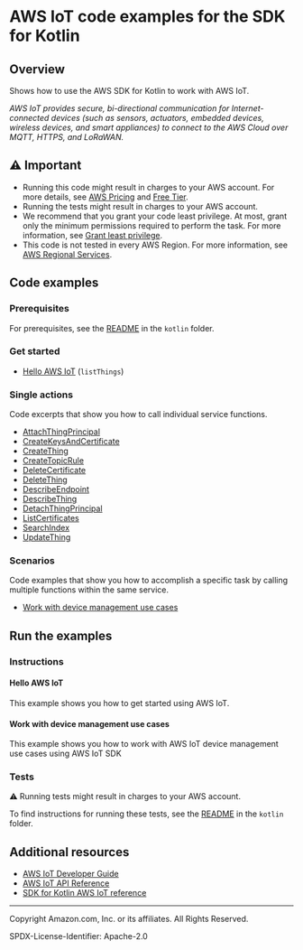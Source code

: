 # AWS IoT code examples for the SDK for Kotlin

## Overview

Shows how to use the AWS SDK for Kotlin to work with AWS IoT.

<!--custom.overview.start-->
<!--custom.overview.end-->

_AWS IoT provides secure, bi-directional communication for Internet-connected devices (such as sensors, actuators, embedded devices, wireless devices, and smart appliances) to connect to the AWS Cloud over MQTT, HTTPS, and LoRaWAN._

## ⚠ Important

* Running this code might result in charges to your AWS account. For more details, see [AWS Pricing](https://aws.amazon.com/pricing/) and [Free Tier](https://aws.amazon.com/free/).
* Running the tests might result in charges to your AWS account.
* We recommend that you grant your code least privilege. At most, grant only the minimum permissions required to perform the task. For more information, see [Grant least privilege](https://docs.aws.amazon.com/IAM/latest/UserGuide/best-practices.html#grant-least-privilege).
* This code is not tested in every AWS Region. For more information, see [AWS Regional Services](https://aws.amazon.com/about-aws/global-infrastructure/regional-product-services).

<!--custom.important.start-->
<!--custom.important.end-->

## Code examples

### Prerequisites

For prerequisites, see the [README](../../README.md#Prerequisites) in the `kotlin` folder.


<!--custom.prerequisites.start-->
<!--custom.prerequisites.end-->

### Get started

- [Hello AWS IoT](src/main/kotlin/com/example/iot/HelloIoT.kt#L6) (`listThings`)


### Single actions

Code excerpts that show you how to call individual service functions.

- [AttachThingPrincipal](src/main/kotlin/com/example/iot/IotScenario.kt#L476)
- [CreateKeysAndCertificate](../../../javav2/example_code/iot/src/main/java/com/example/iot/scenario/IotActions.java#L120)
- [CreateThing](src/main/kotlin/com/example/iot/IotScenario.kt#L528)
- [CreateTopicRule](src/main/kotlin/com/example/iot/IotScenario.kt#L331)
- [DeleteCertificate](src/main/kotlin/com/example/iot/IotScenario.kt#L257)
- [DeleteThing](src/main/kotlin/com/example/iot/IotScenario.kt#L243)
- [DescribeEndpoint](src/main/kotlin/com/example/iot/IotScenario.kt#L397)
- [DescribeThing](src/main/kotlin/com/example/iot/IotScenario.kt#L494)
- [DetachThingPrincipal](src/main/kotlin/com/example/iot/IotScenario.kt#L277)
- [ListCertificates](src/main/kotlin/com/example/iot/IotScenario.kt#L384)
- [SearchIndex](src/main/kotlin/com/example/iot/IotScenario.kt#L295)
- [UpdateThing](src/main/kotlin/com/example/iot/IotScenario.kt#L429)

### Scenarios

Code examples that show you how to accomplish a specific task by calling multiple
functions within the same service.

- [Work with device management use cases](src/main/kotlin/com/example/iot/IotScenario.kt)


<!--custom.examples.start-->
<!--custom.examples.end-->

## Run the examples

### Instructions


<!--custom.instructions.start-->
<!--custom.instructions.end-->

#### Hello AWS IoT

This example shows you how to get started using AWS IoT.



#### Work with device management use cases

This example shows you how to work with AWS IoT device management use cases using AWS IoT SDK


<!--custom.scenario_prereqs.iot_Scenario.start-->
<!--custom.scenario_prereqs.iot_Scenario.end-->


<!--custom.scenarios.iot_Scenario.start-->
<!--custom.scenarios.iot_Scenario.end-->

### Tests

⚠ Running tests might result in charges to your AWS account.


To find instructions for running these tests, see the [README](../../README.md#Tests)
in the `kotlin` folder.



<!--custom.tests.start-->
<!--custom.tests.end-->

## Additional resources

- [AWS IoT Developer Guide](https://docs.aws.amazon.com/iot/latest/developerguide/what-is-aws-iot.html)
- [AWS IoT API Reference](https://docs.aws.amazon.com/iot/latest/apireference/Welcome.html)
- [SDK for Kotlin AWS IoT reference](https://sdk.amazonaws.com/kotlin/api/latest/iot/index.html)

<!--custom.resources.start-->
<!--custom.resources.end-->

---

Copyright Amazon.com, Inc. or its affiliates. All Rights Reserved.

SPDX-License-Identifier: Apache-2.0